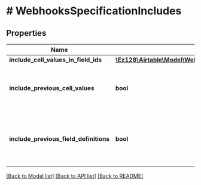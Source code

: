 # # WebhooksSpecificationIncludes

## Properties

Name | Type | Description | Notes
------------ | ------------- | ------------- | -------------
**include_cell_values_in_field_ids** | [**\Ez128\Airtable\Model\WebhooksSpecificationIncludesIncludeCellValuesInFieldIds**](WebhooksSpecificationIncludesIncludeCellValuesInFieldIds.md) |  | [optional]
**include_previous_cell_values** | **bool** | If true, include the previous cell value in the payload. | [optional]
**include_previous_field_definitions** | **bool** | If true, include the previous field definition in the payload. | [optional]

[[Back to Model list]](../../README.md#models) [[Back to API list]](../../README.md#endpoints) [[Back to README]](../../README.md)
